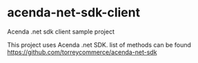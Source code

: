 # acenda-net-sdk-client
Acenda .net sdk client sample project

This project uses Acenda .net SDK. list of methods can be found 
https://github.com/torreycommerce/acenda-net-sdk
